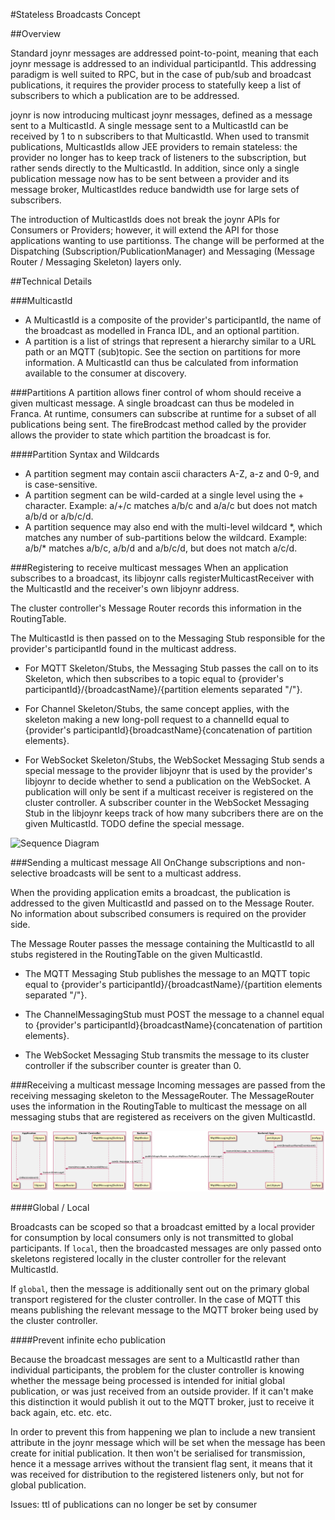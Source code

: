 #Stateless Broadcasts Concept

##Overview

Standard joynr messages are addressed point-to-point, meaning that each joynr
message is addressed to an individual participantId. This addressing paradigm is
well suited to RPC, but in the case of pub/sub and broadcast publications, it
requires the provider process to statefully keep a list of subscribers to which
a publication are to be addressed.

joynr is now introducing multicast joynr messages, defined as a message sent to
a MulticastId. A single message sent to a MulticastId can be received
by 1 to n subscribers to that MulticastId. When used to transmit
publications, MulticastIds allow JEE providers to remain stateless: the
provider no longer has to keep track of listeners to the subscription, but
rather sends directly to the MulticastId. In addition, since only a single
publication message now has to be sent between a provider and its message
broker, MulticastIdes reduce bandwidth use for large sets of subscribers.

The introduction of MulticastIds does not break the joynr APIs for
Consumers or Providers; however, it will extend the API for those applications
wanting to use partitionss. The change will be performed at the Dispatching
(Subscription/PublicationManager) and Messaging (Message Router / Messaging
Skeleton) layers only.

##Technical Details

###MulticastId
* A MulticastId is a composite of the provider's participantId, the name of
  the broadcast as modelled in Franca IDL, and an optional partition.
* A partition is a list of strings that represent a hierarchy similar to a URL
  path or an MQTT (sub)topic. See the section on partitions for more information.
  A MulticastId can thus be calculated from information available to the
  consumer at discovery.

###Partitions
A partition allows finer control of whom should receive a given multicast message. A single
broadcast can thus be modeled in Franca. At runtime, consumers can subscribe at runtime for a subset
of all publications being sent. The fireBrodcast method called by the provider allows the provider
to state which partition the broadcast is for.

####Partition Syntax and Wildcards 

* A partition segment may contain ascii characters A-Z, a-z and 0-9, and is case-sensitive.
* A partition segment can be wild-carded at a single level using the + character.
Example: a/+/c matches a/b/c and a/a/c but does not match a/b/d or a/b/c/d.
* A partition sequence may also end with the multi-level wildcard \*, which matches any number of
sub-partitions below the wildcard.
Example: a/b/* matches a/b/c, a/b/d and a/b/c/d, but does not match a/c/d.

###Registering to receive multicast messages
When an application subscribes to a broadcast, its libjoynr calls
registerMulticastReceiver with the MulticastId and the receiver's own
libjoynr address.

The cluster controller's Message Router records this information in the
RoutingTable.

The MulticastId is then passed on to the Messaging Stub responsible for the
provider's participantId found in the multicast address.

* For MQTT Skeleton/Stubs, the Messaging Stub passes the call on to its
  Skeleton, which then subscribes to a topic equal to {provider's
  participantId}/{broadcastName}/{partition elements separated "/"}.

* For Channel Skeleton/Stubs, the same concept applies, with the skeleton making
  a new long-poll request to a channelId equal to {provider's
  participantId}{broadcastName}{concatenation of partition elements}.

* For WebSocket Skeleton/Stubs, the WebSocket Messaging Stub sends a special
  message to the provider libjoynr that is used by the provider's libjoynr to
  decide whether to send a publication on the WebSocket. A publication will only
  be sent if a multicast receiver is registered on the cluster controller. A
  subscriber counter in the WebSocket Messaging Stub in the libjoynr keeps track
  of how many subcribers there are on the given MulticastId. TODO define the
  special message.

![Sequence
Diagram](diagrams/SequenceDiagram-Java-MulticastSubscribe.png)

###Sending a multicast message
All OnChange subscriptions and non-selective broadcasts will be sent to a
multicast address.

When the providing application emits a broadcast, the publication is addressed
to the given MulticastId and passed on to the Message Router. No
information about subscribed consumers is required on the provider side.

The Message Router passes the message containing the MulticastId to all
stubs registered in the RoutingTable on the given MulticastId.

* The MQTT Messaging Stub publishes the message to an MQTT topic equal to
  {provider's participantId}/{broadcastName}/{partition elements separated "/"}.

* The ChannelMessagingStub must POST the message to a channel equal to
  {provider's participantId}{broadcastName}{concatenation of partition elements}.

* The WebSocket Messaging Stub transmits the message to its cluster controller
  if the subscriber counter is greater than 0.

###Receiving a multicast message
Incoming messages are passed from the receiving messaging skeleton to the
MessageRouter. The MessageRouter uses the information in the RoutingTable to
multicast the message on all messaging stubs that are registered as receivers on
the given MulticastId. 

![Sequence Diagram](diagrams/SequenceDiagram-Java-MulticastPublish.png)


####Global / Local

Broadcasts can be scoped so that a broadcast emitted by a local provider for
consumption by local consumers only is not transmitted to global participants.
If `local`, then the broadcasted messages are only passed onto skeletons
registered locally in the cluster controller for the relevant MulticastId.

If `global`, then the message is additionally sent out on the primary global
transport registered for the cluster controller. In the case of MQTT this means
publishing the relevant message to the MQTT broker being used by the cluster
controller.

####Prevent infinite echo publication

Because the broadcast messages are sent to a MulticastId rather than
individual participants, the problem for the cluster controller is knowing
whether the message being processed is intended for initial global publication,
or was just received from an outside provider. If it can't make this distinction
it would publish it out to the MQTT broker, just to receive it back again, etc.
etc. etc.

In order to prevent this from happening we plan to include a new transient
attribute in the joynr message which will be set when the message has been
create for initial publication. It then won't be serialised for transmission,
hence it a message arrives without the transient flag sent, it means that it was
received for distribution to the registered listeners only, but not for global
publication.


Issues: ttl of publications can no longer be set by consumer

